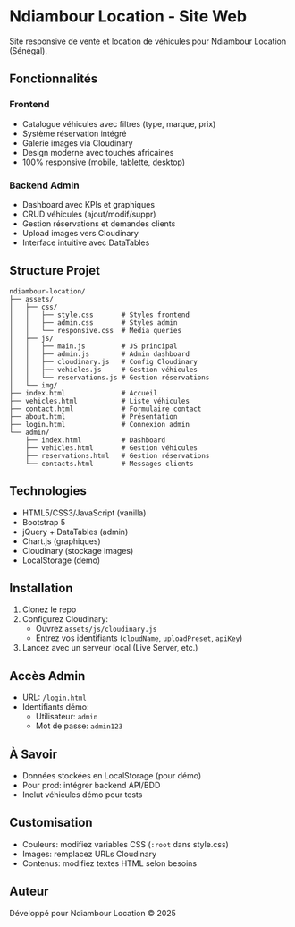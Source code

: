 # Ndiambour Location - Site Web

Site responsive de vente et location de véhicules pour Ndiambour Location (Sénégal).

## Fonctionnalités 

### Frontend
- Catalogue véhicules avec filtres (type, marque, prix)
- Système réservation intégré 
- Galerie images via Cloudinary
- Design moderne avec touches africaines
- 100% responsive (mobile, tablette, desktop)

### Backend Admin
- Dashboard avec KPIs et graphiques
- CRUD véhicules (ajout/modif/suppr)
- Gestion réservations et demandes clients
- Upload images vers Cloudinary
- Interface intuitive avec DataTables

## Structure Projet

```
ndiambour-location/
├── assets/
│   ├── css/
│   │   ├── style.css       # Styles frontend
│   │   ├── admin.css       # Styles admin
│   │   └── responsive.css  # Media queries
│   ├── js/
│   │   ├── main.js         # JS principal
│   │   ├── admin.js        # Admin dashboard
│   │   ├── cloudinary.js   # Config Cloudinary
│   │   ├── vehicles.js     # Gestion véhicules
│   │   └── reservations.js # Gestion réservations
│   └── img/
├── index.html              # Accueil
├── vehicles.html           # Liste véhicules
├── contact.html            # Formulaire contact
├── about.html              # Présentation
├── login.html              # Connexion admin
└── admin/
    ├── index.html          # Dashboard
    ├── vehicles.html       # Gestion véhicules
    ├── reservations.html   # Gestion réservations
    └── contacts.html       # Messages clients
```

## Technologies

- HTML5/CSS3/JavaScript (vanilla)
- Bootstrap 5
- jQuery + DataTables (admin)
- Chart.js (graphiques)
- Cloudinary (stockage images)
- LocalStorage (demo)

## Installation

1. Clonez le repo
2. Configurez Cloudinary:
   - Ouvrez `assets/js/cloudinary.js`
   - Entrez vos identifiants (`cloudName`, `uploadPreset`, `apiKey`)
3. Lancez avec un serveur local (Live Server, etc.)

## Accès Admin

- URL: `/login.html`
- Identifiants démo: 
  - Utilisateur: `admin`
  - Mot de passe: `admin123`

## À Savoir

- Données stockées en LocalStorage (pour démo)
- Pour prod: intégrer backend API/BDD
- Inclut véhicules démo pour tests

## Customisation

- Couleurs: modifiez variables CSS (`:root` dans style.css)
- Images: remplacez URLs Cloudinary
- Contenus: modifiez textes HTML selon besoins

## Auteur

Développé pour Ndiambour Location © 2025
